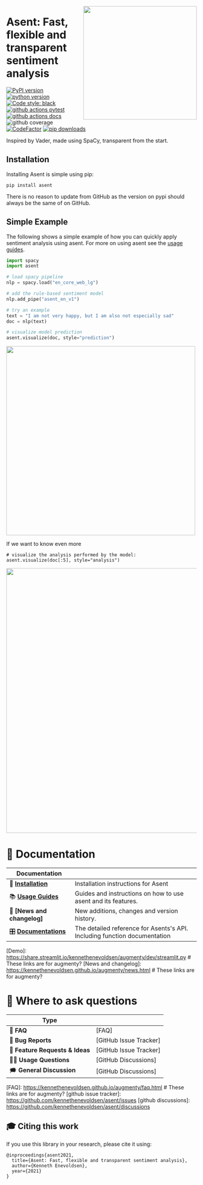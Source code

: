 <a href="https://github.com/kennethenevoldsen/asent"><img src="https://github.com/KennethEnevoldsen/asent/blob/main/docs/img/logo_black_font.png?raw=true" width="300" align="right" /></a>
# Asent: Fast, flexible and transparent sentiment analysis


[![PyPI version](https://badge.fury.io/py/asent.svg)](https://pypi.org/project/asent/)
[![python version](https://img.shields.io/badge/Python-%3E=3.7-blue)](https://github.com/kennethenevoldsen/asent)
[![Code style: black](https://img.shields.io/badge/Code%20Style-Black-black)](https://black.readthedocs.io/en/stable/the_black_code_style/current_style.html)
[![github actions pytest](https://github.com/kennethenevoldsen/asent/actions/workflows/pytest-cov-comment.yml/badge.svg)](https://github.com/kennethenevoldsen/asent/actions)
[![github actions docs](https://github.com/kennethenevoldsen/asent/actions/workflows/documentation.yml/badge.svg)](https://kennethenevoldsen.github.io/asent/)
![github coverage](https://img.shields.io/endpoint?url=https://gist.githubusercontent.com/KennethEnevoldsen/95471fd640b6c1c09717c5f88e2e9fae/raw/badge-asent-pytest-coverage.json)
[![CodeFactor](https://www.codefactor.io/repository/github/kennethenevoldsen/asent/badge)](https://www.codefactor.io/repository/github/kennethenevoldsen/asent)
[![pip downloads](https://img.shields.io/pypi/dm/asent.svg)](https://pypi.org/project/asent/)
<!-- [![Streamlit App](https://static.streamlit.io/badges/streamlit_badge_black_white.svg)](https://share.streamlit.io/kennethenevoldsen/asent/dev/streamlit.py) -->


Inspired by Vader, made using SpaCy, transparent from the start.

## Installation

Installing Asent is simple using pip:

```
pip install asent
```

There is no reason to update from GitHub as the version on pypi should always be the same of on GitHub.

## Simple Example
The following shows a simple example of how you can quickly apply sentiment analysis using asent. For more on using asent see the [usage guides].

```python
import spacy
import asent

# load spacy pipeline
nlp = spacy.load("en_core_web_lg")

# add the rule-based sentiment model
nlp.add_pipe("asent_en_v1")

# try an example
text = "I am not very happy, but I am also not especially sad"
doc = nlp(text)

# visualize model prediction
asent.visualize(doc, style="prediction")
```

<img src="https://raw.githubusercontent.com/KennethEnevoldsen/asent/main/docs/img/model_pred.png" width="500" />

If we want to know even more
```
# visualize the analysis performed by the model:
asent.visualize(doc[:5], style="analysis")
```
<img src="https://raw.githubusercontent.com/KennethEnevoldsen/asent/main/docs/img/model_analysis.png" width="700" />


# 📖 Documentation

| Documentation              |                                                                             |
| -------------------------- | --------------------------------------------------------------------------- |
| 🔧 **[Installation]**       | Installation instructions for Asent          |
| 📚 **[Usage Guides]**       | Guides and instructions on how to use asent and its features.               |
| 📰 **[News and changelog]** | New additions, changes and version history.                                 |
| 🎛 **[Documentations]**     | The detailed reference for Asents's API. Including function documentation |

[Documentations]: https://kennethenevoldsen.github.io/asent/index.html
[Installation]: https://kennethenevoldsen.github.io/asent/installation.html
[usage guides]: https://kennethenevoldsen.github.io/asent/introduction.html
[api references]: https://kennethenevoldsen.github.io/asent/
[Demo]: https://share.streamlit.io/kennethenevoldsen/augmenty/dev/streamlit.py # These links are for augmenty?
[News and changelog]: https://kennethenevoldsen.github.io/augmenty/news.html # These links are for augmenty?

# 💬 Where to ask questions

| Type                           |                        |
| ------------------------------ | ---------------------- |
| 🚨 **FAQ**                      | [FAQ]                  |
| 🚨 **Bug Reports**              | [GitHub Issue Tracker] |
| 🎁 **Feature Requests & Ideas** | [GitHub Issue Tracker] |
| 👩‍💻 **Usage Questions**          | [GitHub Discussions]   |
| 🗯 **General Discussion**       | [GitHub Discussions]   |


[FAQ]: https://kennethenevoldsen.github.io/augmenty/faq.html # These links are for augmenty?
[github issue tracker]: https://github.com/kennethenevoldsen/asent/issues
[github discussions]: https://github.com/kennethenevoldsen/asent/discussions

## 🎓 Citing this work

If you use this library in your research, please cite it using:

```
@inproceedings{asent2021,
  title={Asent: Fast, flexible and transparent sentiment analysis},
  author={Kenneth Enevoldsen},
  year={2021}
}
```